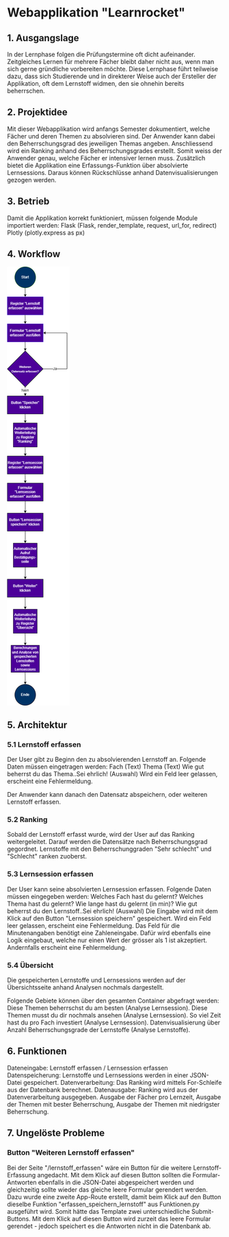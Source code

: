<h1>Webapplikation "Learnrocket"</h1>
<h2>1. Ausgangslage</h2>
In der Lernphase folgen die Prüfungstermine oft dicht aufeinander. Zeitgleiches Lernen für 
mehrere Fächer bleibt daher nicht aus, 
wenn man sich gerne gründliche vorbereiten möchte. Diese Lernphase führt teilweise dazu, dass sich Studierende und in direkterer Weise auch der Ersteller der Applikation,
oft dem Lernstoff widmen, den sie ohnehin bereits beherrschen.


<h2>2. Projektidee</h2>
Mit dieser Webapplikation wird anfangs Semester dokumentiert, welche Fächer und deren Themen zu absolvieren sind. 
Der Anwender kann dabei den Beherrschungsgrad des jeweiligen Themas angeben. Anschliessend wird ein Ranking anhand des Beherrschungsgrades erstellt.
Somit weiss der Anwender genau, welche Fächer er intensiver lernen muss. Zusätzlich bietet die Applikation eine Erfassungs-Funktion
über absolvierte Lernsessions. Daraus können Rückschlüsse anhand Datenvisualisierungen gezogen werden.

<h2>3. Betrieb</h2>
Damit die Applikation korrekt funktioniert, müssen folgende Module importiert werden:
Flask (Flask, render_template, request, url_for, redirect)
Plotly (plotly.express as px)

<h2>4. Workflow</h2>

![Flowchart_Projekt_PROG2.png](templates/images/Flowchart_Projekt_PROG2.png)

<h2>5. Architektur</h2>

<h3>5.1 Lernstoff erfassen</h3>
Der User gibt zu Beginn den zu absolvierenden Lernstoff an. 
Folgende Daten müssen eingetragen werden: 
Fach (Text)
Thema (Text)
Wie gut beherrst du das Thema..Sei ehrlich! (Auswahl)
Wird ein Feld leer gelassen, erscheint eine Fehlermeldung.

Der Anwender kann danach den Datensatz abspeichern, oder weiteren Lernstoff erfassen.

<h3>5.2 Ranking</h3>
Sobald der Lernstoff erfasst wurde, wird der User auf das Ranking weitergeleitet. 
Darauf werden die Datensätze nach Beherrschungsgrad gegordnet. 
Lernstoffe mit den Beherrschunggraden "Sehr schlecht" und "Schlecht" ranken zuoberst.


<h3>5.3 Lernsession erfassen</h3>
Der User kann seine absolvierten Lernsession erfassen. Folgende Daten müssen eingegeben werden:
Welches Fach hast du gelernt?
Welches Thema hast du gelernt?
Wie lange hast du gelernt (in min)?
Wie gut beherrst du den Lernstoff..Sei ehrlich! (Auswahl)
Die Eingabe wird mit dem Klick auf den Button "Lernsession speichern" gespeichert.
Wird ein Feld leer gelassen, erscheint eine Fehlermeldung.
Das Feld für die Minutenangaben benötigt eine Zahleneingabe. 
Dafür wird ebenfalls eine Logik eingebaut, welche nur einen Wert der grösser als 1 ist akzeptiert. 
Andernfalls erscheint eine Fehlermeldung.

<h3>5.4 Übersicht</h3>
Die gespeicherten Lernstoffe und Lernsessions werden auf der Übersichtsseite anhand Analysen nochmals dargestellt.

Folgende Gebiete können über den gesamten Container abgefragt werden: 
Diese Themen beherrschst du am besten (Analyse Lernsession). 
Diese Themen musst du dir nochmals ansehen (Analyse Lernsession). 
So viel Zeit hast du pro Fach investiert (Analyse Lernsession). 
Datenvisualisierung über Anzahl Beherrschungsgrade der Lernstoffe (Analyse Lernstoffe).


<h2>6. Funktionen</h2>
Dateneingabe: Lernstoff erfassen / Lernsession erfassen
Datenspeicherung: Lernstoffe und Lernsessions werden in einer JSON-Datei gespeichert.
Datenverarbeitung: Das Ranking wird mittels For-Schleife aus der Datenbank berechnet.
Datenausgabe: Ranking wird aus der Datenverarbeitung ausgegeben. 
Ausgabe der Fächer pro Lernzeit, 
Ausgabe der Themen mit bester Beherrschung, 
Ausgabe der Themen mit niedrigster Beherrschung.


<h2>7. Ungelöste Probleme</h2>
<h3>Button "Weiteren Lernstoff erfassen"</h3>
Bei der Seite "/lernstoff_erfassen" wäre ein Button für die weitere Lernstoff-Erfassung angedacht. 
Mit dem Klick auf diesen Button sollten die Formular-Antworten ebenfalls in die JSON-Datei abgespeichert werden und
gleichzeitig sollte wieder das gleiche leere Formular gerendert werden. 
Dazu wurde eine zweite App-Route erstellt, damit beim Klick auf den Button dieselbe Funktion "erfassen_speichern_lernstoff" aus Funktionen.py ausgeführt wird.
Somit hätte das Template zwei unterschiedliche Submit-Buttons.
Mit dem Klick auf diesen Button wird zurzeit das leere Formular gerendet - jedoch speichert es die Antworten nicht in die Datenbank ab.

